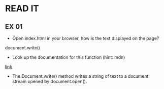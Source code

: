 # READ IT
## EX 01
* Open index.html in your browser, how is the text displayed on the page?
  
document.write()
  
* Look up the documentation for this function (hint: mdn)

[link](https://developer.mozilla.org/en-US/docs/Web/API/Document/write)

* The Document.write() method writes a string of text to a document stream opened by document.open().